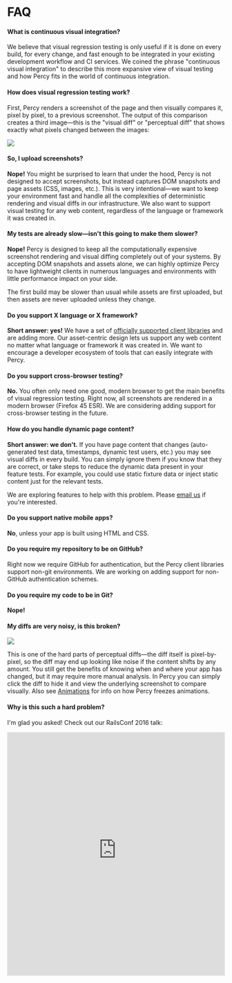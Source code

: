 # FAQ

#### What is continuous visual integration?

We believe that visual regression testing is only useful if it is done on every build, for every change, and fast enough to be integrated in your existing development workflow and CI services. We coined the phrase "continuous visual integration" to describe this more expansive view of visual testing and how Percy fits in the world of continuous integration.

#### How does visual regression testing work?

First, Percy renders a screenshot of the page and then visually compares it, pixel by pixel, to a previous screenshot. The output of this comparison creates a third image—this is the "visual diff" or "perceptual diff" that shows exactly what pixels changed between the images:

![](/images/example-pdiff.png)

#### So, I upload screenshots?

**Nope!** You might be surprised to learn that under the hood, Percy is not designed to accept screenshots, but instead captures DOM snapshots and page assets (CSS, images, etc.). This is very intentional—we want to keep your environment fast and handle all the complexities of deterministic rendering and visual diffs in our infrastructure. We also want to support visual testing for any web content, regardless of the language or framework it was created in.

#### My tests are already slow—isn't this going to make them slower?

**Nope!** Percy is designed to keep all the computationally expensive screenshot rendering and visual diffing completely out of your systems. By accepting DOM snapshots and assets alone, we can highly optimize Percy to have lightweight clients in numerous languages and environments with little performance impact on your side.

The first build may be slower than usual while assets are first uploaded, but then assets are never uploaded unless they change.

#### Do you support X language or X framework?

**Short answer: yes!** We have a set of [officially supported client libraries](/docs/) and are adding more. Our asset-centric design lets us support any web content no matter what language or framework it was created in. We want to encourage a developer ecosystem of tools that can easily integrate with Percy.

#### Do you support cross-browser testing?

**No.** You often only need one good, modern browser to get the main benefits of visual regression testing. Right now, all screenshots are rendered in a modern browser (Firefox 45 ESR). We are considering adding support for cross-browser testing in the future.

#### How do you handle dynamic page content?

**Short answer: we don't.** If you have page content that changes (auto-generated test data, timestamps, dynamic test users, etc.) you may see visual diffs in every build. You can simply ignore them if you know that they are correct, or take steps to reduce the dynamic data present in your feature tests. For example, you could use static fixture data or inject static content just for the relevant tests.

We are exploring features to help with this problem. Please [email us](mailto:hello@percy.io) if you're interested.

#### Do you support native mobile apps?

**No**, unless your app is built using HTML and CSS.

#### Do you require my repository to be on GitHub?

Right now we require GitHub for authentication, but the Percy client libraries support non-git environments. We are working on adding support for non-GitHub authentication schemes.

#### Do you require my code to be in Git?

**Nope!**

#### My diffs are very noisy, is this broken?

![](/images/noisy-pdiff.png)

This is one of the hard parts of perceptual diffs—the diff itself is pixel-by-pixel, so the diff may end up looking like noise if the content shifts by any amount. You still get the benefits of knowing when and where your app has changed, but it may require more manual analysis. In Percy you can simply click the diff to hide it and view the underlying screenshot to compare visually. Also see [Animations](/docs/learn/animations) for info on how Percy freezes animations.

#### Why is this such a hard problem?

I'm glad you asked! Check out our RailsConf 2016 talk:

<iframe style="max-width: 1000px" width="100%" height="563" src="https://www.youtube-nocookie.com/embed/5h-JJ2wqiIw" frameborder="0" allowfullscreen></iframe>

